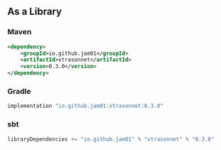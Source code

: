 ## As a Library

### Maven

``` xml
<dependency>
    <groupId>io.github.jam01</groupId>
    <artifactId>xtrasonnet</artifactId>
    <version>0.3.0</version>
</dependency>
```

### Gradle
``` groovy
implementation "io.github.jam01:xtrasonnet:0.3.0"
```

### sbt
``` groovy
libraryDependencies += "io.github.jam01" % "xtrasonnet" % "0.3.0"
```

[//]: # ()
[//]: # (## Standalone)

[//]: # ()
[//]: # (Download the [xtrasonnet executable]&#40;https://github.com/jam01/xtrasonnet/releases/0.3.0/xtr.bin&#41;)
